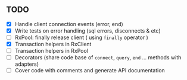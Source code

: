 ## TODO

- [x] Handle client connection events (error, end) 
- [x] Write tests on error handling (sql errors, disconnects & etc)
- [ ] RxPool: finally release client ( using `finally` operator )
- [x] Transaction helpers in RxClient 
- [ ] Transaction helpers in RxPool 
- [ ] Decorators (share code base of `connect`, `query`, `end` ... methods with adapters)
- [ ] Cover code with comments and generate API documentation
